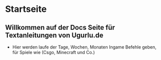 # Startseite

## Willkommen auf der Docs Seite für Textanleitungen von Ugurlu.de

* Hier werden laufe der Tage, Wochen, Monaten Ingame Befehle geben, für Spiele wie (Csgo, Minecraft und Co.)
